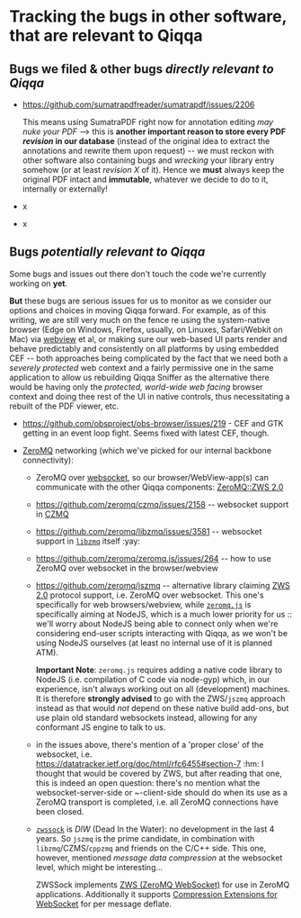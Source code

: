 # Tracking the bugs in other software, that are relevant to Qiqqa

## Bugs we filed & other bugs *directly relevant to Qiqqa*

- https://github.com/sumatrapdfreader/sumatrapdf/issues/2206

   This means using SumatraPDF right now for annotation editing *may nuke your PDF* --> this is **another important reason to store every PDF *revision* in our database** (instead of the original idea to extract the annotations and rewrite them upon request) -- we must reckon with other software also containing bugs and *wrecking* your library entry somehow (or at least *revision X* of it). Hence we **must** always keep the original PDF intact and **immutable**, whatever we decide to do to it, internally or externally!
- x
- x



## Bugs *potentially relevant to Qiqqa*

Some bugs and issues out there don't touch the code we're currently working on **yet**. 

**But** these bugs are serious issues for us to monitor as we consider our options and choices in moving Qiqqa forward. For example, as of this writing, we are still very much on the fence re using the system-native browser (Edge on Windows, Firefox, usually, on Linuxes, Safari/Webkit on Mac) via [webview](https://github.com/WebView/webview) et al, or making sure our web-based UI parts render and behave predictably and consistently on all platforms by using embedded CEF -- both approaches being complicated by the fact that we need both a *severely protected* web context and a fairly permissive one in the same application to allow us rebuilding Qiqqa Sniffer as the alternative there would be having only the *protected, world-wide web facing* browser context and doing thee rest of the UI in native controls, thus necessitating a rebuilt of the PDF viewer, etc.

- https://github.com/obsproject/obs-browser/issues/219 - CEF and GTK getting in an event loop fight. Seems fixed with latest CEF, though.
 
- [ZeroMQ](https://zeromq.org/) networking (which we've picked for our internal backbone connectivity):
	- ZeroMQ over [websocket](https://datatracker.ietf.org/doc/html/rfc6455), so our browser/WebView-app(s) can communicate with the other Qiqqa components: [ZeroMQ::ZWS 2.0](https://rfc.zeromq.org/spec/45/)
	- https://github.com/zeromq/czmq/issues/2158 -- websocket support in [CZMQ](https://github.com/zeromq/czmq)
	- https://github.com/zeromq/libzmq/issues/3581 -- websocket support in [`libzmq`](https://github.com/zeromq/libzmq) itself :yay:
	- https://github.com/zeromq/zeromq.js/issues/264 -- how to use ZeroMQ over websocket in the browser/webview
	- https://github.com/zeromq/jszmq -- alternative library claiming [ZWS 2.0](https://rfc.zeromq.org/spec/45/) protocol support, i.e. ZeroMQ over websocket. This one's specifically for web browsers/webview, while [`zeromq.js`](https://github.com/zeromq/zeromq.js) is specifically aiming at NodeJS, which is a much lower priority for us :: we'll worry about NodeJS being able to connect only when we're considering end-user scripts interacting with Qiqqa, as we won't be using NodeJS ourselves (at least no internal use of it is planned ATM). 
	 
       **Important Note**: `zeromq.js` requires adding a native code library to NodeJS (i.e. compilation of C code via node-gyp) which, in our experience, isn't always working out on all (development) machines. It is therefore **strongly advised** to go with the ZWS/`jszmq` approach instead as that would *not* depend on these native build add-ons, but use plain old standard websockets instead, allowing for any conformant JS engine to talk to us.
	- in the issues above, there's mention of a 'proper close' of the websocket, i.e. https://datatracker.ietf.org/doc/html/rfc6455#section-7 :hm: I thought that would be covered by ZWS, but after reading that one, this is indeed an open question: there's no mention what the websocket-server-side or ~-client-side should do when its use as a ZeroMQ transport is completed, i.e. all ZeroMQ connections have been closed.
	- [`zwssock`](https://github.com/zeromq/zwssock) is *DIW* (Dead In the Water): no development in the last 4 years. So `jszmq` is the prime candidate, in combination with `libzmq`/CZMS/`cppzmq` and friends on the C/C++ side. This one, however, mentioned *message data compression* at the websocket level, which might be interesting...

      ZWSSock implements [ZWS (ZeroMQ WebSocket)](http://rfc.zeromq.org/spec:39) for use in ZeroMQ applications. Additionally it supports [Compression Extensions for WebSocket](https://tools.ietf.org/html/draft-ietf-hybi-permessage-compression-28) for per message deflate.

